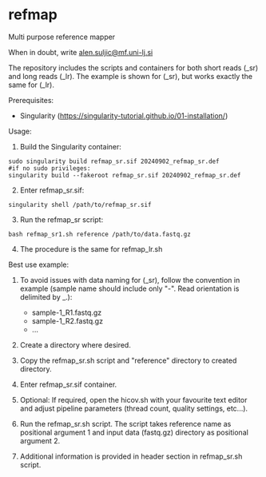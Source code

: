 # refmap
Multi purpose reference mapper

When in doubt, write alen.suljic@mf.uni-lj.si

The repository includes the scripts and containers for both short reads (_sr) and long reads (_lr). The example is shown for (_sr), but works exactly the same for (_lr).

Prerequisites:
- Singularity (https://singularity-tutorial.github.io/01-installation/)

Usage:
1. Build the Singularity container:
```
sudo singularity build refmap_sr.sif 20240902_refmap_sr.def
#if no sudo privileges:
singularity build --fakeroot refmap_sr.sif 20240902_refmap_sr.def
```
2. Enter refmap_sr.sif:
```
singularity shell /path/to/refmap_sr.sif
```
     
3. Run the refmap_sr script:
```
bash refmap_sr1.sh reference /path/to/data.fastq.gz
```
4. The procedure is the same for refmap_lr.sh

Best use example:
1. To avoid issues with data naming for (_sr), follow the convention in example (sample name should include only "-".
Read orientation is delimited by _.):
   - sample-1_R1.fastq.gz
   - sample-1_R2.fastq.gz
   - ...
  
2. Create a directory where desired.
3. Copy the refmap_sr.sh script and "reference" directory to created directory.
4. Enter refmap_sr.sif container.
5. Optional: If required, open the hicov.sh with your favourite text editor and adjust pipeline parameters (thread count, quality settings, etc...).
6. Run the refmap_sr.sh script. The script takes reference name as positional argument 1 and input data (fastq.gz) directory as positional argument 2.
7. Additional information is provided in header section in refmap_sr.sh script.
